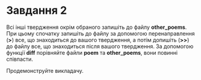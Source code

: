 # Завдання 2

Всі інші твердження окрім обраного запишіть до файлу **other_poems**. При цьому спочатку запишіть до файлу за допомогою перенаправлення (**>**) все, що знаходиться до вашого твердження, а потім допишіть (**>>**) до файлу все, що знаходиться після вашого твердження. За допомогою функції **diff** порівняйте файли **poem** та **other_poems**, вони повинні співпасти. 

Продемонструйте викладачу.
